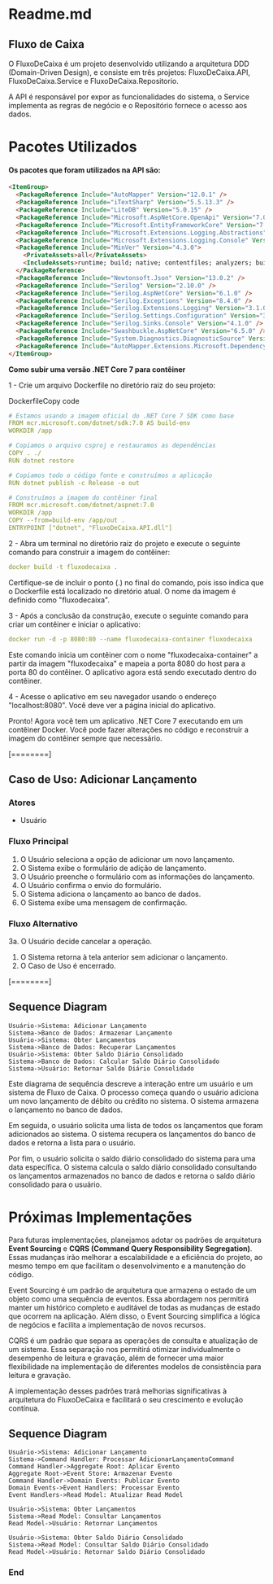# Readme.md

## Fluxo de Caixa

O FluxoDeCaixa é um projeto desenvolvido utilizando a arquitetura DDD (Domain-Driven Design), e consiste em três projetos: FluxoDeCaixa.API, FluxoDeCaixa.Service e FluxoDeCaixa.Repositorio.

A API é responsável por expor as funcionalidades do sistema, o Service implementa as regras de negócio e o Repositório fornece o acesso aos dados.

# Pacotes Utilizados

#### Os pacotes que foram utilizados na API são:

```html
<ItemGroup>
  <PackageReference Include="AutoMapper" Version="12.0.1" />
  <PackageReference Include="iTextSharp" Version="5.5.13.3" />
  <PackageReference Include="LiteDB" Version="5.0.15" />
  <PackageReference Include="Microsoft.AspNetCore.OpenApi" Version="7.0.3" />
  <PackageReference Include="Microsoft.EntityFrameworkCore" Version="7.0.3" />
  <PackageReference Include="Microsoft.Extensions.Logging.Abstractions" Version="7.0.0" />
  <PackageReference Include="Microsoft.Extensions.Logging.Console" Version="7.0.0" />
  <PackageReference Include="MinVer" Version="4.3.0">
    <PrivateAssets>all</PrivateAssets>
    <IncludeAssets>runtime; build; native; contentfiles; analyzers; buildtransitive</IncludeAssets>
  </PackageReference>
  <PackageReference Include="Newtonsoft.Json" Version="13.0.2" />
  <PackageReference Include="Serilog" Version="2.10.0" />
  <PackageReference Include="Serilog.AspNetCore" Version="6.1.0" />
  <PackageReference Include="Serilog.Exceptions" Version="8.4.0" />
  <PackageReference Include="Serilog.Extensions.Logging" Version="3.1.0" />
  <PackageReference Include="Serilog.Settings.Configuration" Version="3.4.0" />
  <PackageReference Include="Serilog.Sinks.Console" Version="4.1.0" />
  <PackageReference Include="Swashbuckle.AspNetCore" Version="6.5.0" />
  <PackageReference Include="System.Diagnostics.DiagnosticSource" Version="7.0.1" />
  <PackageReference Include="AutoMapper.Extensions.Microsoft.DependencyInjection" Version="12.0.0" />
</ItemGroup>
```


**Como subir uma versão .NET Core 7 para contêiner**

1 - Crie um arquivo Dockerfile no diretório raiz do seu projeto:

DockerfileCopy code

```yaml
# Estamos usando a imagem oficial do .NET Core 7 SDK como base
FROM mcr.microsoft.com/dotnet/sdk:7.0 AS build-env
WORKDIR /app

# Copiamos o arquivo csproj e restauramos as dependências
COPY . ./
RUN dotnet restore

# Copiamos todo o código fonte e construímos a aplicação
RUN dotnet publish -c Release -o out

# Construímos a imagem do contêiner final
FROM mcr.microsoft.com/dotnet/aspnet:7.0
WORKDIR /app
COPY --from=build-env /app/out .
ENTRYPOINT ["dotnet", "FluxoDeCaixa.API.dll"]

```

2 - Abra um terminal no diretório raiz do projeto e execute o seguinte comando para construir a imagem do contêiner:
```yaml
docker build -t fluxodecaixa .
```
Certifique-se de incluir o ponto (.) no final do comando, pois isso indica que o Dockerfile está localizado no diretório atual. O nome da imagem é definido como "fluxodecaixa".

3 - Após a conclusão da construção, execute o seguinte comando para criar um contêiner e iniciar o aplicativo:
```yaml
docker run -d -p 8080:80 --name fluxodecaixa-container fluxodecaixa
```
Este comando inicia um contêiner com o nome "fluxodecaixa-container" a partir da imagem "fluxodecaixa" e mapeia a porta 8080 do host para a porta 80 do contêiner. O aplicativo agora está sendo executado dentro do contêiner.

4 - Acesse o aplicativo em seu navegador usando o endereço "localhost:8080". Você deve ver a página inicial do aplicativo.

Pronto! Agora você tem um aplicativo .NET Core 7 executando em um contêiner Docker. Você pode fazer alterações no código e reconstruir a imagem do contêiner sempre que necessário.

[========]

## Caso de Uso: Adicionar Lançamento

### Atores
- Usuário

### Fluxo Principal
1. O Usuário seleciona a opção de adicionar um novo lançamento.
2. O Sistema exibe o formulário de adição de lançamento.
3. O Usuário preenche o formulário com as informações do lançamento.
4. O Usuário confirma o envio do formulário.
5. O Sistema adiciona o lançamento ao banco de dados.
6. O Sistema exibe uma mensagem de confirmação.

### Fluxo Alternativo
3a. O Usuário decide cancelar a operação.
  1. O Sistema retorna à tela anterior sem adicionar o lançamento.
  2. O Caso de Uso é encerrado.

[========]

## Sequence Diagram

```seq
Usuário->Sistema: Adicionar Lançamento
Sistema->Banco de Dados: Armazenar Lançamento
Usuário->Sistema: Obter Lançamentos
Sistema->Banco de Dados: Recuperar Lançamentos
Usuário->Sistema: Obter Saldo Diário Consolidado
Sistema->Banco de Dados: Calcular Saldo Diário Consolidado
Sistema->Usuário: Retornar Saldo Diário Consolidado

```
Este diagrama de sequência descreve a interação entre um usuário e um sistema de Fluxo de Caixa. O processo começa quando o usuário adiciona um novo lançamento de débito ou crédito no sistema. O sistema armazena o lançamento no banco de dados.

Em seguida, o usuário solicita uma lista de todos os lançamentos que foram adicionados ao sistema. O sistema recupera os lançamentos do banco de dados e retorna a lista para o usuário.

Por fim, o usuário solicita o saldo diário consolidado do sistema para uma data específica. O sistema calcula o saldo diário consolidado consultando os lançamentos armazenados no banco de dados e retorna o saldo diário consolidado para o usuário.


# Próximas Implementações

Para futuras implementações, planejamos adotar os padrões de arquitetura **Event Sourcing** e **CQRS (Command Query Responsibility Segregation)**. Essas mudanças irão melhorar a escalabilidade e a eficiência do projeto, ao mesmo tempo em que facilitam o desenvolvimento e a manutenção do código.

Event Sourcing é um padrão de arquitetura que armazena o estado de um objeto como uma sequência de eventos. Essa abordagem nos permitirá manter um histórico completo e auditável de todas as mudanças de estado que ocorrem na aplicação. Além disso, o Event Sourcing simplifica a lógica de negócios e facilita a implementação de novos recursos.

CQRS é um padrão que separa as operações de consulta e atualização de um sistema. Essa separação nos permitirá otimizar individualmente o desempenho de leitura e gravação, além de fornecer uma maior flexibilidade na implementação de diferentes modelos de consistência para leitura e gravação.

A implementação desses padrões trará melhorias significativas à arquitetura do FluxoDeCaixa e facilitará o seu crescimento e evolução contínua.

## Sequence Diagram

```seq
Usuário->Sistema: Adicionar Lançamento
Sistema->Command Handler: Processar AdicionarLançamentoCommand
Command Handler->Aggregate Root: Aplicar Evento
Aggregate Root->Event Store: Armazenar Evento
Command Handler->Domain Events: Publicar Evento
Domain Events->Event Handlers: Processar Evento
Event Handlers->Read Model: Atualizar Read Model

Usuário->Sistema: Obter Lançamentos
Sistema->Read Model: Consultar Lançamentos
Read Model->Usuário: Retornar Lançamentos

Usuário->Sistema: Obter Saldo Diário Consolidado
Sistema->Read Model: Consultar Saldo Diário Consolidado
Read Model->Usuário: Retornar Saldo Diário Consolidado
```

### End
